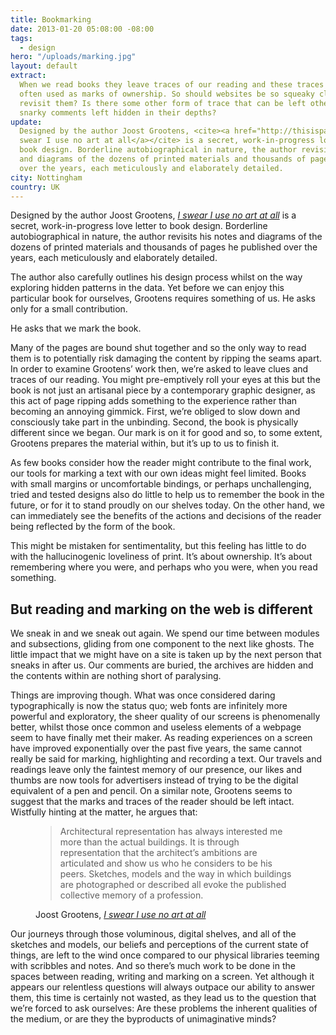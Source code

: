 ```yaml
---
title: Bookmarking
date: 2013-01-20 05:08:00 -08:00
tags:
  - design
hero: "/uploads/marking.jpg"
layout: default
extract:
  When we read books they leave traces of our reading and these traces are
  often used as marks of ownership. So should websites be so squeaky clean when we
  revisit them? Is there some other form of trace that can be left other than the
  snarky comments left hidden in their depths?
update:
  Designed by the author Joost Grootens, <cite><a href="http://thisispaper.com/Joost-Grootens-I-swear-I-use-no-art-at-all">I
  swear I use no art at all</a></cite> is a secret, work-in-progress love letter to
  book design. Borderline autobiographical in nature, the author revisits his notes
  and diagrams of the dozens of printed materials and thousands of pages he published
  over the years, each meticulously and elaborately detailed.
city: Nottingham
country: UK
---
```


Designed by the author Joost Grootens, <cite><a href="http://thisispaper.com/Joost-Grootens-I-swear-I-use-no-art-at-all">I
swear I use no art at all</a></cite> is a secret, work-in-progress love letter to
book design. Borderline autobiographical in nature, the author revisits his notes
and diagrams of the dozens of printed materials and thousands of pages he published
over the years, each meticulously and elaborately detailed.

The author also carefully outlines his design process whilst on the way exploring hidden patterns in the data. Yet before we can enjoy this particular book for ourselves, Grootens requires something of us. He asks only for a small contribution.

He asks that we mark the book.

Many of the pages are bound shut together and so the only way to read them is to potentially risk damaging the content by ripping the seams apart. In order to examine Grootens’ work then, we’re asked to leave clues and traces of our reading. You might pre-emptively roll your eyes at this but the book is not just an artisanal piece by a contemporary graphic designer, as this act of page ripping adds something to the experience rather than becoming an annoying gimmick. First, we’re obliged to slow down and consciously take part in the unbinding. Second, the book is physically different since we began. Our mark is on it for good and so, to some extent, Grootens prepares the material within, but it’s up to us to finish it.

As few books consider how the reader might contribute to the final work, our tools for marking a text with our own ideas might feel limited. Books with small margins or uncomfortable bindings, or perhaps unchallenging, tried and tested designs also do little to help us to remember the book in the future, or for it to stand proudly on our shelves today. On the other hand, we can immediately see the benefits of the actions and decisions of the reader being reflected by the form of the book.

This might be mistaken for sentimentality, but this feeling has little to do with the hallucinogenic loveliness of print. It’s about ownership. It’s about remembering where you were, and perhaps who you were, when you read something.

## But reading and marking on the web is different

We sneak in and we sneak out again. We spend our time between modules and subsections, gliding from one component to the next like ghosts. The little impact that we might have on a site is taken up by the next person that sneaks in after us. Our comments are buried, the archives are hidden and the contents within are nothing short of paralysing.

Things are improving though. What was once considered daring typographically is now the status quo; web fonts are infinitely more powerful and exploratory, the sheer quality of our screens is phenomenally better, whilst those once common and useless elements of a webpage seem to have finally met their maker. As reading experiences on a screen have improved exponentially over the past five years, the same cannot really be said for marking, highlighting and recording a text. Our travels and readings leave only the faintest memory of our presence, our likes and thumbs are now tools for advertisers instead of trying to be the digital equivalent of a pen and pencil. On a similar note, Grootens seems to suggest that the marks and traces of the reader should be left intact. Wistfully hinting at the matter, he argues that:

<figure>
<blockquote>
<p>Architectural representation has always interested me more than the actual buildings. It is through representation that the architect’s ambitions are articulated and show us who he considers to be his peers. Sketches, models and the way in which buildings are photographed or described all evoke the published collective memory of a profession.</p>
</blockquote>

<figcaption class="cite">
<p>Joost Grootens, <cite><a href="http://www.amazon.com/Swear-Use-No-Art-All/dp/9064507198">I swear I use no art at all</a></cite></p>
</figcaption>
</figure>

Our journeys through those voluminous, digital shelves, and all of the sketches and models, our beliefs and perceptions of the current state of things, are left to the wind once compared to our physical libraries teeming with scribbles and notes. And so there’s much work to be done in the spaces between reading, writing and marking on a screen. Yet although it appears our relentless questions will always outpace our ability to answer them, this time is certainly not wasted, as they lead us to the question that we’re forced to ask ourselves: Are these problems the inherent qualities of the medium, or are they the byproducts of unimaginative minds?
